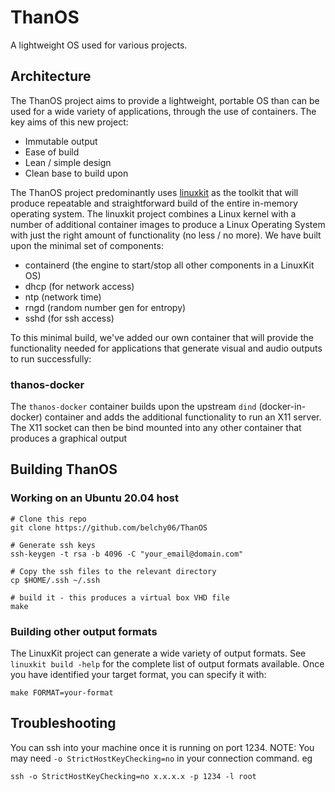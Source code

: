 # ThanOS
A lightweight OS used for various projects. 

## Architecture

The ThanOS project aims to provide a lightweight, portable OS than can be used for a wide variety of applications, through the use of containers. The key aims of this new project:

- Immutable output
- Ease of build 
- Lean / simple design
- Clean base to build upon  
  
  
The ThanOS project predominantly uses [linuxkit](https://github.com/linuxkit/linuxkit) as the toolkit that will produce repeatable and straightforward build of the entire in-memory operating system. The linuxkit project combines a Linux kernel with a number of additional container images to produce a Linux Operating System with just the right amount of functionality (no less / no more). We have built upon the minimal set of components:

- containerd (the engine to start/stop all other components in a LinuxKit OS)
- dhcp (for network access)
- ntp (network time)
- rngd (random number gen for entropy)
- sshd (for ssh access)

To this minimal build, we've added our own container that will provide the functionality needed for applications that generate visual and audio outputs to run successfully:

### thanos-docker

The `thanos-docker` container builds upon the upstream `dind` (docker-in-docker) container and adds the additional functionality to run an X11 server. The X11 socket can then be bind mounted into any other container that produces a graphical output


## Building ThanOS
### Working on an Ubuntu 20.04 host
```
# Clone this repo
git clone https://github.com/belchy06/ThanOS

# Generate ssh keys
ssh-keygen -t rsa -b 4096 -C "your_email@domain.com"

# Copy the ssh files to the relevant directory
cp $HOME/.ssh ~/.ssh

# build it - this produces a virtual box VHD file
make
```

### Building other output formats
The LinuxKit project can generate a wide variety of output formats. See `linuxkit build -help` for the complete list of output formats available. Once you have identified your target format, you can specify it with:
```
make FORMAT=your-format
```


## Troubleshooting
You can ssh into your machine once it is running on port 1234. NOTE: You may need `-o StrictHostKeyChecking=no` in your connection command. eg
```
ssh -o StrictHostKeyChecking=no x.x.x.x -p 1234 -l root
```
